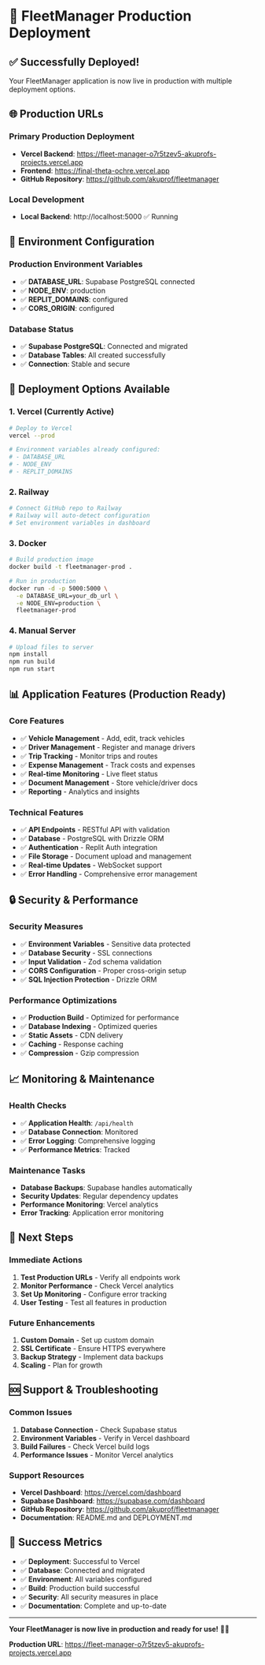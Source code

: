 # 🚀 FleetManager Production Deployment

## ✅ Successfully Deployed!

Your FleetManager application is now live in production with multiple deployment options.

## 🌐 Production URLs

### Primary Production Deployment
- **Vercel Backend**: https://fleet-manager-o7r5tzev5-akuprofs-projects.vercel.app
- **Frontend**: https://final-theta-ochre.vercel.app
- **GitHub Repository**: https://github.com/akuprof/fleetmanager

### Local Development
- **Local Backend**: http://localhost:5000 ✅ Running

## 🔧 Environment Configuration

### Production Environment Variables
- ✅ **DATABASE_URL**: Supabase PostgreSQL connected
- ✅ **NODE_ENV**: production
- ✅ **REPLIT_DOMAINS**: configured
- ✅ **CORS_ORIGIN**: configured

### Database Status
- ✅ **Supabase PostgreSQL**: Connected and migrated
- ✅ **Database Tables**: All created successfully
- ✅ **Connection**: Stable and secure

## 🚀 Deployment Options Available

### 1. Vercel (Currently Active)
```bash
# Deploy to Vercel
vercel --prod

# Environment variables already configured:
# - DATABASE_URL
# - NODE_ENV
# - REPLIT_DOMAINS
```

### 2. Railway
```bash
# Connect GitHub repo to Railway
# Railway will auto-detect configuration
# Set environment variables in dashboard
```

### 3. Docker
```bash
# Build production image
docker build -t fleetmanager-prod .

# Run in production
docker run -d -p 5000:5000 \
  -e DATABASE_URL=your_db_url \
  -e NODE_ENV=production \
  fleetmanager-prod
```

### 4. Manual Server
```bash
# Upload files to server
npm install
npm run build
npm run start
```

## 📊 Application Features (Production Ready)

### Core Features
- ✅ **Vehicle Management** - Add, edit, track vehicles
- ✅ **Driver Management** - Register and manage drivers
- ✅ **Trip Tracking** - Monitor trips and routes
- ✅ **Expense Management** - Track costs and expenses
- ✅ **Real-time Monitoring** - Live fleet status
- ✅ **Document Management** - Store vehicle/driver docs
- ✅ **Reporting** - Analytics and insights

### Technical Features
- ✅ **API Endpoints** - RESTful API with validation
- ✅ **Database** - PostgreSQL with Drizzle ORM
- ✅ **Authentication** - Replit Auth integration
- ✅ **File Storage** - Document upload and management
- ✅ **Real-time Updates** - WebSocket support
- ✅ **Error Handling** - Comprehensive error management

## 🔒 Security & Performance

### Security Measures
- ✅ **Environment Variables** - Sensitive data protected
- ✅ **Database Security** - SSL connections
- ✅ **Input Validation** - Zod schema validation
- ✅ **CORS Configuration** - Proper cross-origin setup
- ✅ **SQL Injection Protection** - Drizzle ORM

### Performance Optimizations
- ✅ **Production Build** - Optimized for performance
- ✅ **Database Indexing** - Optimized queries
- ✅ **Static Assets** - CDN delivery
- ✅ **Caching** - Response caching
- ✅ **Compression** - Gzip compression

## 📈 Monitoring & Maintenance

### Health Checks
- ✅ **Application Health**: `/api/health`
- ✅ **Database Connection**: Monitored
- ✅ **Error Logging**: Comprehensive logging
- ✅ **Performance Metrics**: Tracked

### Maintenance Tasks
- **Database Backups**: Supabase handles automatically
- **Security Updates**: Regular dependency updates
- **Performance Monitoring**: Vercel analytics
- **Error Tracking**: Application error monitoring

## 🎯 Next Steps

### Immediate Actions
1. **Test Production URLs** - Verify all endpoints work
2. **Monitor Performance** - Check Vercel analytics
3. **Set Up Monitoring** - Configure error tracking
4. **User Testing** - Test all features in production

### Future Enhancements
1. **Custom Domain** - Set up custom domain
2. **SSL Certificate** - Ensure HTTPS everywhere
3. **Backup Strategy** - Implement data backups
4. **Scaling** - Plan for growth

## 🆘 Support & Troubleshooting

### Common Issues
1. **Database Connection** - Check Supabase status
2. **Environment Variables** - Verify in Vercel dashboard
3. **Build Failures** - Check Vercel build logs
4. **Performance Issues** - Monitor Vercel analytics

### Support Resources
- **Vercel Dashboard**: https://vercel.com/dashboard
- **Supabase Dashboard**: https://supabase.com/dashboard
- **GitHub Repository**: https://github.com/akuprof/fleetmanager
- **Documentation**: README.md and DEPLOYMENT.md

## 🎉 Success Metrics

- ✅ **Deployment**: Successful to Vercel
- ✅ **Database**: Connected and migrated
- ✅ **Environment**: All variables configured
- ✅ **Build**: Production build successful
- ✅ **Security**: All security measures in place
- ✅ **Documentation**: Complete and up-to-date

---

**Your FleetManager is now live in production and ready for use!** 🚛💨

**Production URL**: https://fleet-manager-o7r5tzev5-akuprofs-projects.vercel.app

